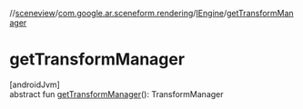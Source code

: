 //[sceneview](../../../index.md)/[com.google.ar.sceneform.rendering](../index.md)/[IEngine](index.md)/[getTransformManager](get-transform-manager.md)

# getTransformManager

[androidJvm]\
abstract fun [getTransformManager](get-transform-manager.md)(): TransformManager
